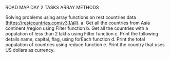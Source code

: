 ROAD MAP DAY 2 TASKS
ARRAY METHODS

Solving problems using array functions on rest countries data (https://restcountries.com/v3.1/all).
a. Get all the countries from Asia continent /region using Filter function
b. Get all the countries with a population of less than 2 lakhs using Filter function
c. Print the following details name, capital, flag, using forEach function
d. Print the total population of countries using reduce function
e. Print the country that uses US dollars as currency.
